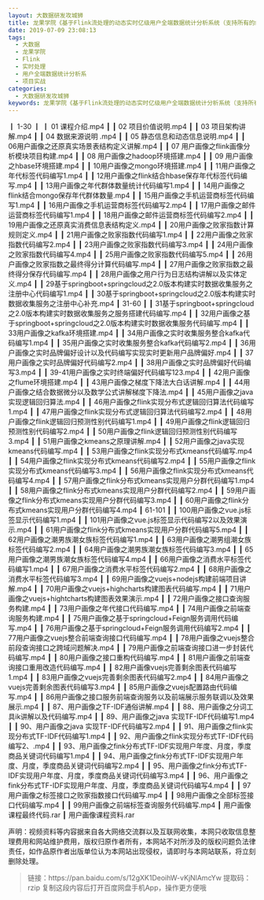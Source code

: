 ```yaml
---
layout: 大数据研发攻城狮
title: 龙果学院《基于Flink流处理的动态实时亿级用户全端数据统计分析系统（支持所有的终端统计）》2019
date: 2019-07-09 23:08:13
tags:
  - 大数据
  - 龙果学院
  - Flink
  - 实时处理
  - 用户全端数据统计分析系
  - 项目实战
categories:
  - 大数据研发攻城狮
keywords: 龙果学院《基于Flink流处理的动态实时亿级用户全端数据统计分析系统（支持所有的终端统计）》2019
---
```

┃  1-30
┃  ┃  01 课程介绍.mp4
┃  ┃  02 项目价值说明.mp4
┃  ┃  03 项目架构讲解.mp4
┃  ┃  04 数据来源说明 .mp4
┃  ┃  05 静态信息和动态信息说明.mp4
┃  ┃  06用户画像之还原真实场景表结构定义讲解.mp4
┃  ┃  07 用户画像之flink画像分析模块项目构建.mp4
┃  ┃  08 用户画像之hadoop环境搭建.mp4
┃  ┃  09 用户画像之hbase环境搭建.mp4
┃  ┃  10用户画像之mongo环境搭建.mp4
┃  ┃  11用户画像之年代标签代码编写1.mp4
┃  ┃  12用户画像之flink结合hbase保存年代标签代码编写.mp4
┃  ┃  13用户画像之年代群体数量统计代码编写1.mp4
┃  ┃  14用户画像之flink结合mongo保存年代群体数量.mp4
┃  ┃  15用户画像之手机运营商标签代码编写1.mp4
┃  ┃  16用户画像之手机运营商标签代码编写2.mp4
┃  ┃  17用户画像之邮件运营商标签代码编写1.mp4
┃  ┃  18用户画像之邮件运营商标签代码编写2.mp4
┃  ┃  19用户画像之还原真实消费信息表结构定义.mp4
┃  ┃  20用户画像之败家指数计算规则定义.mp4
┃  ┃  21用户画像之败家指数代码编写1.mp4
┃  ┃  22用户画像之败家指数代码编写2.mp4
┃  ┃  23用户画像之败家指数代码编写3.mp4
┃  ┃  24用户画像之败家指数代码编写4.mp4
┃  ┃  25用户画像之败家指数代码编写5.mp4
┃  ┃  26用户画像之败家指数之最终得分计算代码编写.mp4
┃  ┃  27用户画像之败家指数之最终得分保存代码编写.mp4
┃  ┃  28用户画像之用户行为日志结构讲解以及实体定义.mp4
┃  ┃  29基于springboot+springcloud之2.0版本构建实时数据收集服务之注册中心代码编写1.mp4
┃  ┃  30基于springboot+springcloud之2.0版本构建实时数据收集服务之注册中心补充.mp4
┃  31-60
┃  ┃  31基于springboot+springcloud之2.0版本构建实时数据收集服务之服务搭建代码编写.mp4
┃  ┃  32用户画像之基于springboot+springcloud之2.0版本构建实时数据收集服务代码编写.mp4
┃  ┃  33用户画像之kafka环境搭建.mp4
┃  ┃  34用户画像之实时收集服务整合kafka代码编写1.mp4
┃  ┃  35用户画像之实时收集服务整合kafka代码编写2.mp4
┃  ┃  36用户画像之实时品牌偏好设计以及代码编写实现实时更新用户品牌偏好.mp4
┃  ┃  37用户画像之实时品牌偏好代码编写2.mp4
┃  ┃  38用户画像之实时品牌偏好代码编写3.mp4
┃  ┃  39-41用户画像之实时终端偏好代码编写123.mp4
┃  ┃  42用户画像之flume环境搭建.mp4
┃  ┃  43用户画像之梯度下降法大白话讲解.mp4
┃  ┃  44用户画像之结合数据微分以及数学公式讲解梯度下降法.mp4
┃  ┃  45用户画像之java实现逻辑回归算法.mp4
┃  ┃  46用户画像之flink实现分布式逻辑回归算法代码编写1.mp4
┃  ┃  47用户画像之flink实现分布式逻辑回归算法代码编写2.mp4
┃  ┃  48用户画像之flink逻辑回归预测性别代码编写1.mp4
┃  ┃  49用户画像之flink逻辑回归预测性别代码编写2.mp4
┃  ┃  50用户画像之flink逻辑回归预测性别代码编写3.mp4
┃  ┃  51用户画像之kmeans之原理讲解.mp4
┃  ┃  52用户画像之java实现kmeans代码编写.mp4
┃  ┃  53用户画像之flink实现分布式kmeans代码编写.mp4
┃  ┃  54用户画像之flink实现分布式kmeans代码编写2.mp4
┃  ┃  55用户画像之flink实现分布式kmeans代码编写3.mp4
┃  ┃  56用户画像之flink实现分布式kmeans代码编写4.mp4
┃  ┃  57用户画像之flink分布式kmeans实现用户分群代码编写1.mp4
┃  ┃  58用户画像之flink分布式kmeans实现用户分群代码编写2.mp4
┃  ┃  59用户画像之flink分布式kmeans实现用户分群代码编写3.mp4
┃  ┃  60用户画像之flink分布式kmeans实现用户分群代码编写4.mp4
┃  61-101
┃  ┃  100用户画像之vue.js标签显示代码编写1.mp4
┃  ┃  101用户画像之vue.js标签显示代码编写2以及效果演示.mp4
┃  ┃  61用户画像之flink分布式kmeans实现用户分群代码编写5.mp4
┃  ┃  62用户画像之潮男族潮女族标签代码编写1.mp4
┃  ┃  63用户画像之潮男组潮女族标签代码编写2.mp4
┃  ┃  64用户画像之潮男族潮女族标签代码编写3.mp4
┃  ┃  65用户画像之潮男族潮女族标签代码编写4.mp4
┃  ┃  66用户画像之消费水平标签代码编写1.mp4
┃  ┃  67用户画像之消费水平标签代码编写2.mp4
┃  ┃  68用户画像之消费水平标签代码编写3.mp4
┃  ┃  69用户画像之vuejs+nodejs构建前端项目讲解.mp4
┃  ┃  70用户画像之vuejs+highcharts构建图表代码编写.mp4
┃  ┃  71用户画像之vuejs+hightcharts构建图表效果演示.mp4
┃  ┃  72用户画像之接口查询服务构建.mp4
┃  ┃  73用户画像之年代接口代码编写.mp4
┃  ┃  74用户画像之前端查询服务构建.mp4
┃  ┃  75用户画像之基于springcloud+Feign服务调用代码编写.mp4
┃  ┃  76用户画像之基于springcloud+Feign服务调用代码编写2.mp4
┃  ┃  77用户画像之vuejs整合前端查询接口代码编写.mp4
┃  ┃  78用户画像之vuejs整合前段查询接口之跨域问题解决.mp4
┃  ┃  79用户画像之前端查询接口进一步封装代码编写.mp4
┃  ┃  80用户画像之接口重构代码编写.mp4
┃  ┃  81用户画像之前端查询接口重用改造代码编写.mp4
┃  ┃  82用户画像vuejs完善剩余图表代码编写1.mp4
┃  ┃  83用户画像之vuejs完善剩余图表代码编写2.mp4
┃  ┃  84用户画像之vuejs完善剩余图表代码编写3.mp4
┃  ┃  85用户画像之vuejs配置路由代码编写.mp4
┃  ┃  86用户画像之接口服务前端查询服务以及前端展示服务联调以及效果展示.mp4
┃  ┃  87、用户画像之TF-IDF通俗讲解.mp4
┃  ┃  88、用户画像之分词工具ik讲解以及代码编写.mp4
┃  ┃  89、用户画像之java 实现TF-IDF代码编写1.mp4
┃  ┃  90、用户画像之java 实现TF-IDF代码编写2.mp4
┃  ┃  91、用户画像之flink实现分布式TF-IDF代码编写1.mp4
┃  ┃  92、用户画像之flink实现分布式TF-IDF代码编写2、.mp4
┃  ┃  93、用户画像之fink分布式TF-IDF实现用户年度、月度，季度商品关键词代码编写1.mp4
┃  ┃  94、用户画像之fink分布式TF-IDF实现用户年度、月度，季度商品关键词代码编写2.mp4
┃  ┃  95、用户画像之fink分布式TF-IDF实现用户年度、月度，季度商品关键词代码编写3.mp4
┃  ┃  96、用户画像之fink分布式TF-IDF实现用户年度、月度，季度商品关键词代码编写4.mp4
┃  ┃  97用户画像之标签接口之败家指数接口代码编写.mp4
┃  ┃  98用户画像之全部标签接口代码编写.mp4
┃  ┃  99用户画像之前端标签查询服务代码编写.mp4
┃  用户画像课程最终代码.rar
┃  用户画像课程资料.rar

<div class="post-copyright">
    <div class="post-copyright__author">
      <span class="post-copyright-meta">声明：视频资料等内容据来自各大网络交流群以及互联网收集，本网只收取信息整理费用和网站维护费用，版权归原作者所有，本网站不对所涉及的版权问题负法律责任，如作品原作者出版单位认为本网站出现侵权，请即时与本网站联系，将立刻删除处理。 </span>
    </div>
</div>

<blockquote class="blockquote-center">
链接：https://pan.baidu.com/s/12gXK1DeoihW-vKjNlAmcYw 
提取码：rzip 
复制这段内容后打开百度网盘手机App，操作更方便哦
</blockquote>

